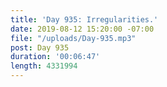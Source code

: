 ```yaml
---
title: 'Day 935: Irregularities.'
date: 2019-08-12 15:20:00 -07:00
file: "/uploads/Day-935.mp3"
post: Day 935
duration: '00:06:47'
length: 4331994
---
```


